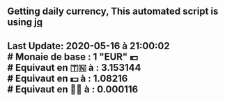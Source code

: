 ## Getting daily currency, This automated script is using [jq](https://stedolan.github.io/jq/)
## Last Update:  2020-05-16 à 21:00:02 </br># Monaie de base : 1 "EUR" 💶 </br> # Equivaut en 🇹🇳 à :  3.153144 </br> # Equivaut en 💵 à : 1.08216</br> # Equivaut en 🐱‍💻 à :  0.000116
